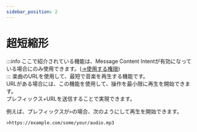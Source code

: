 ```yaml
---
sidebar_position: 2
---
```

# 超短縮形
:::info
ここで紹介されている機能は、Message Content Intentが有効になっている場合にのみ使用できます。([→使用する権限](../setup/permission.md))  
:::
楽曲のURLを使用して、最短で音楽を再生する機能です。  
URLがある場合には、この機能を使用して、操作を最小限に再生を開始できます。  
プレフィックス+URLを送信することで実現できます。 

例えば、プレフィックスが`>`の場合、次のようにして再生を開始できます。
```
>https://example.com/some/your/audio.mp3
```
